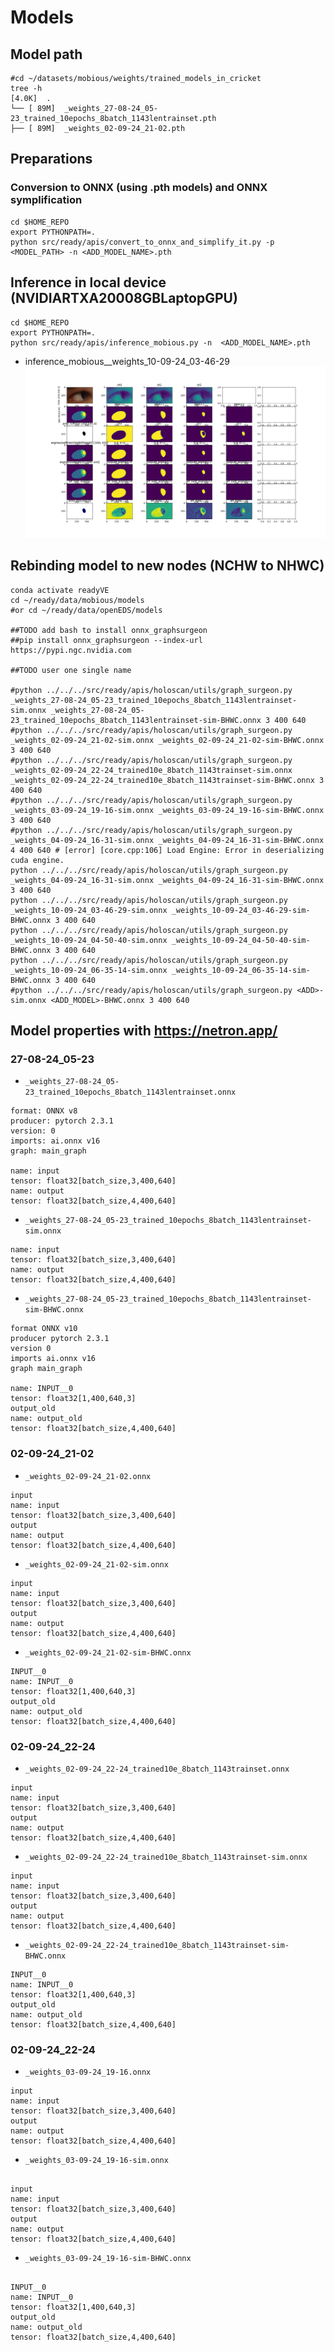 # Models

## Model path
```
#cd ~/datasets/mobious/weights/trained_models_in_cricket
tree -h
[4.0K]  .
└── [ 89M]  _weights_27-08-24_05-23_trained_10epochs_8batch_1143lentrainset.pth
├── [ 89M]  _weights_02-09-24_21-02.pth
```

## Preparations
### Conversion to ONNX (using .pth models) and ONNX symplification 
```
cd $HOME_REPO
export PYTHONPATH=.
python src/ready/apis/convert_to_onnx_and_simplify_it.py -p <MODEL_PATH> -n <ADD_MODEL_NAME>.pth
```

## Inference in local device (NVIDIARTXA20008GBLaptopGPU)
```
cd $HOME_REPO
export PYTHONPATH=. 
python src/ready/apis/inference_mobious.py -n  <ADD_MODEL_NAME>.pth
```

* inference_mobious__weights_10-09-24_03-46-29
![fig](../../../docs/figs/inference_mobious__weights_10-09-24_06-35-14.png)

## Rebinding model to new nodes (NCHW to NHWC)
```
conda activate readyVE
cd ~/ready/data/mobious/models
#or cd ~/ready/data/openEDS/models

##TODO add bash to install onnx_graphsurgeon
##pip install onnx_graphsurgeon --index-url https://pypi.ngc.nvidia.com

##TODO user one single name

#python ../../../src/ready/apis/holoscan/utils/graph_surgeon.py _weights_27-08-24_05-23_trained_10epochs_8batch_1143lentrainset-sim.onnx _weights_27-08-24_05-23_trained_10epochs_8batch_1143lentrainset-sim-BHWC.onnx 3 400 640
#python ../../../src/ready/apis/holoscan/utils/graph_surgeon.py _weights_02-09-24_21-02-sim.onnx _weights_02-09-24_21-02-sim-BHWC.onnx 3 400 640
#python ../../../src/ready/apis/holoscan/utils/graph_surgeon.py _weights_02-09-24_22-24_trained10e_8batch_1143trainset-sim.onnx _weights_02-09-24_22-24_trained10e_8batch_1143trainset-sim-BHWC.onnx 3 400 640
#python ../../../src/ready/apis/holoscan/utils/graph_surgeon.py _weights_03-09-24_19-16-sim.onnx _weights_03-09-24_19-16-sim-BHWC.onnx 3 400 640
#python ../../../src/ready/apis/holoscan/utils/graph_surgeon.py _weights_04-09-24_16-31-sim.onnx _weights_04-09-24_16-31-sim-BHWC.onnx 4 400 640 # [error] [core.cpp:106] Load Engine: Error in deserializing cuda engine. 
python ../../../src/ready/apis/holoscan/utils/graph_surgeon.py _weights_04-09-24_16-31-sim.onnx _weights_04-09-24_16-31-sim-BHWC.onnx 3 400 640
python ../../../src/ready/apis/holoscan/utils/graph_surgeon.py _weights_10-09-24_03-46-29-sim.onnx _weights_10-09-24_03-46-29-sim-BHWC.onnx 3 400 640
python ../../../src/ready/apis/holoscan/utils/graph_surgeon.py _weights_10-09-24_04-50-40-sim.onnx _weights_10-09-24_04-50-40-sim-BHWC.onnx 3 400 640
python ../../../src/ready/apis/holoscan/utils/graph_surgeon.py _weights_10-09-24_06-35-14-sim.onnx _weights_10-09-24_06-35-14-sim-BHWC.onnx 3 400 640
#python ../../../src/ready/apis/holoscan/utils/graph_surgeon.py <ADD>-sim.onnx <ADD_MODEL>-BHWC.onnx 3 400 640
```

## Model properties with https://netron.app/
### 27-08-24_05-23
* `_weights_27-08-24_05-23_trained_10epochs_8batch_1143lentrainset.onnx`

```
format: ONNX v8
producer: pytorch 2.3.1
version: 0
imports: ai.onnx v16
graph: main_graph

name: input
tensor: float32[batch_size,3,400,640]
name: output
tensor: float32[batch_size,4,400,640]
```

* `_weights_27-08-24_05-23_trained_10epochs_8batch_1143lentrainset-sim.onnx`
```
name: input
tensor: float32[batch_size,3,400,640]
name: output
tensor: float32[batch_size,4,400,640]
```


* `_weights_27-08-24_05-23_trained_10epochs_8batch_1143lentrainset-sim-BHWC.onnx`
```
format ONNX v10
producer pytorch 2.3.1
version 0 
imports ai.onnx v16
graph main_graph

name: INPUT__0
tensor: float32[1,400,640,3]
output_old
name: output_old
tensor: float32[batch_size,4,400,640]
```



### 02-09-24_21-02
* `_weights_02-09-24_21-02.onnx`
```
input
name: input
tensor: float32[batch_size,3,400,640]
output
name: output
tensor: float32[batch_size,4,400,640]
```

* `_weights_02-09-24_21-02-sim.onnx`
```
input
name: input
tensor: float32[batch_size,3,400,640]
output
name: output
tensor: float32[batch_size,4,400,640]
```

* `_weights_02-09-24_21-02-sim-BHWC.onnx`
```
INPUT__0
name: INPUT__0
tensor: float32[1,400,640,3]
output_old
name: output_old
tensor: float32[batch_size,4,400,640]
```

### 02-09-24_22-24

* `_weights_02-09-24_22-24_trained10e_8batch_1143trainset.onnx`
```
input
name: input
tensor: float32[batch_size,3,400,640]
output
name: output
tensor: float32[batch_size,4,400,640]
```
* `_weights_02-09-24_22-24_trained10e_8batch_1143trainset-sim.onnx`
```
input
name: input
tensor: float32[batch_size,3,400,640]
output
name: output
tensor: float32[batch_size,4,400,640]
```

* `_weights_02-09-24_22-24_trained10e_8batch_1143trainset-sim-BHWC.onnx`

```
INPUT__0
name: INPUT__0
tensor: float32[1,400,640,3]
output_old
name: output_old
tensor: float32[batch_size,4,400,640]
```


### 02-09-24_22-24
* `_weights_03-09-24_19-16.onnx`
```
input
name: input
tensor: float32[batch_size,3,400,640]
output
name: output
tensor: float32[batch_size,4,400,640]
```
* `_weights_03-09-24_19-16-sim.onnx`
```

input
name: input
tensor: float32[batch_size,3,400,640]
output
name: output
tensor: float32[batch_size,4,400,640]

```
* `_weights_03-09-24_19-16-sim-BHWC.onnx`
```

INPUT__0
name: INPUT__0
tensor: float32[1,400,640,3]
output_old
name: output_old
tensor: float32[batch_size,4,400,640]

```

